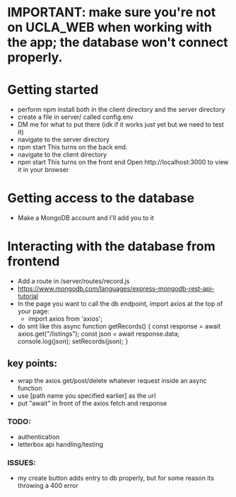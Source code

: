 # IMPORTANT: make sure you're not on UCLA_WEB when working with the app; the database won't connect properly. 

# Getting started
- perform npm install both in the client directory and the server directory
- create a file in server/ called config.env
- DM me for what to put there (idk if it works just yet but we need to test it)
- navigate to the server directory
- npm start
    This turns on the back end.
- navigate to the client directory
- npm start
    This turns on the front end
Open http://localhost:3000 to view it in your browser

# Getting access to the database
- Make a MongoDB account and I'll add you to it

# Interacting with the database from frontend
- Add a route in /server/routes/record.js
- https://www.mongodb.com/languages/express-mongodb-rest-api-tutorial
- In the page you want to call the db endpoint, import axios at the top of your page:
  - import axios from 'axios';
- do smt like this 
  async function getRecords() {
     const response = await axios.get("/listings");
     const json = await response.data;
     console.log(json);
     setRecords(json);
   }
## key points:
- wrap the axios get/post/delete whatever request inside an async function
- use [path name you specified earlier] as the url
- put "await" in front of the axios fetch and response





### TODO:
- authentication
- letterbox api handling/testing

### ISSUES:
- my create button adds entry to db properly, but for some reason its throwing a 400 error